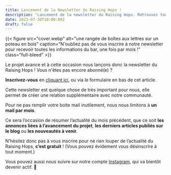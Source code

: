 ```yaml
---
title: Lancement de la Newsletter du Raising Hops !
description: "Lancement de la newsletter du Raising Hops. Retrouvez toute l’actualité du bar une fois par mois dans votre boite mail."
date: 2023-07-30T10:00:00Z
draft: false
---
```


{{< figure src="cover.webp" alt="une rangée de boîtes aux lettres sur un poteau en bois" caption="N'oubliez pas de vous inscrire à notre newsletter pour recevoir toutes les informations du bar, une fois par mois !" class="full-bleed" >}}

Le projet avance et à cette occasion nous lançons donc la newsletter du Raising Hops ! Vous n'êtes pas encore abonné(e) ? 

**Inscrivez-vous** en [cliquant ici](https://mailchi.mp/0eee819b567f/page-dinscription), ou via le formulaire en bas de cet article.

Cette newsletter est quelque chose de très important pour nous, elle permet de créer une relation supplémentaire avec notre communauté. 

Pour ne pas remplir votre boite mail inutilement, nous nous limitons à **un mail par mois**.

Ce sera l’occasion de résumer l’actualité du mois précédent, que ce soit **les annonces liées à l’avancement du projet**, **les derniers articles publiés sur le blog** ou **les nouveautés à venir**.

N’hésitez donc pas à vous inscrire pour ne rien louper de l’actualité du Raising Hops, **c’est gratuit** ! (Vous pouvez évidement vous désinscrire à tout moment.)

Vous pouvez aussi nous suivre sur notre compte [Instagram](https://instagram.com/raising.hops), qui va bientôt devenir actif. 👀